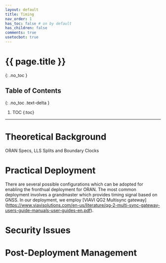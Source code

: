 ```yaml
---
layout: default
title: Timing
nav_order: 1
has_toc: false # on by default
has_children: false
comments: true
usetocbot: true
---
```

# {{ page.title }}
{: .no_toc }

## Table of Contents
{: .no_toc .text-delta }

1. TOC
{:toc}
---


# Theoretical Background
ORAN Specs, LLS Splits and Boundary Clocks


# Practical Deployment
There are several possible configurations which can be adopted for enabling the fronthual deployment for ORAN. The most common deployment involves a grandmaster which provides timing signal based on GNSS. In our deployment, we employ [VIAVI QG2 Multisync gateway] (https://www.viavisolutions.com/en-us/literature/qg-2-multi-sync-gateway-users-guide-manuals-user-guides-en.pdf).


# Security Issues 




# Post-Deployment Management






